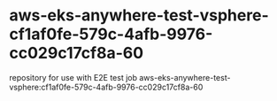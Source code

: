 # aws-eks-anywhere-test-vsphere-cf1af0fe-579c-4afb-9976-cc029c17cf8a-60
repository for use with E2E test job aws-eks-anywhere-test-vsphere:cf1af0fe-579c-4afb-9976-cc029c17cf8a-60
